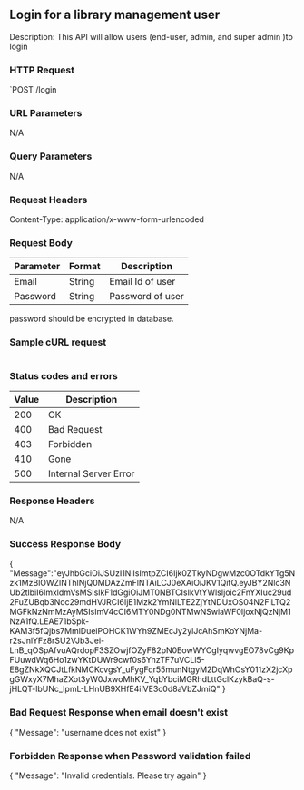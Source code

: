 ## Login for a library management user
Description: This API will allow users (end-user, admin, and super admin )to login


### HTTP Request
`POST /login  

### URL Parameters
N/A

### Query Parameters
N/A


### Request Headers
Content-Type: application/x-www-form-urlencoded  

### Request Body
| Parameter | Format | Description                                |
|-----------|--------|--------------------------------------------|
| Email     | String | Email Id of user                           |
| Password  | String | Password of user                           |  
password should be encrypted in database.

### Sample cURL request
```

```

### Status codes and errors
| Value | Description           |
|-------|-----------------------|
| 200   | OK                    |
| 400   | Bad Request           |
| 403   | Forbidden             |
| 410   | Gone                  |
| 500   | Internal Server Error |

### Response Headers
N/A

### Success Response Body
{
    "Message":"eyJhbGciOiJSUzI1NiIsImtpZCI6Ijk0ZTkyNDgwMzc0OTdkYTg5Nzk1MzBlOWZlNThlNjQ0MDAzZmFlNTAiLCJ0eXAiOiJKV1QifQ.eyJBY2Nlc3NUb2tlbiI6ImxldmVsMSIsIkF1dGgiOiJMT0NBTCIsIkVtYWlsIjoic2FnYXIuc29ud2FuZUBqb3Noc29mdHVJRCI6IjE1Mzk2YmNlLTE2ZjYtNDUxOS04N2FiLTQ2MGFkNzNmMzAyMSIsImV4cCI6MTY0NDg0NTMwNSwiaWF0IjoxNjQzNjM1NzA1fQ.LEAE71bSpk-KAM3f5fQjbs7MmlDueiPOHCK1WYh9ZMEcJy2ylJcAhSmKoYNjMa-r2sJnlYFz8rSU2VJb3Jei-LnB_qOSpAfvuAQrdopF3SZOwjfOZyF82pN0EowWYCgIyqwvgEO78vCg9KpFUuwdWq6Ho1zwYKtDUWr9cwf0s6YnzTF7uVCLl5-E8gZNkXQCJtLfkNMCKcvgsY_uFygFqr55munNtgyM2DqWhOsY011zX2jcXpgGWxyX7MhaZXot3yW0JxwoMhKV_YqbYbciMGRhdLttGclKzykBaQ-s-jHLQT-lbUNc_IpmL-LHnUB9XHfE4ilVE3c0d8aVbZJmiQ"
}
### Bad Request Response when email doesn't exist
{
    "Message": "username does not exist"
}

### Forbidden Response when Password validation failed
{
    "Message": "Invalid credentials. Please try again"
}


